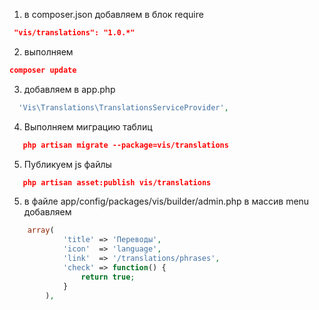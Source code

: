 
1. в composer.json добавляем в блок require
```json
 "vis/translations": "1.0.*"
```

2. выполняем
```json
composer update
```

3. добавляем в app.php
```php
  'Vis\Translations\TranslationsServiceProvider',
```

4. Выполняем миграцию таблиц
```json
   php artisan migrate --package=vis/translations
```

5. Публикуем js файлы
```json
   php artisan asset:publish vis/translations
```

5. в файле app/config/packages/vis/builder/admin.php в массив menu добавляем
```php
 	array(
            'title' => 'Переводы',
            'icon'  => 'language',
            'link'  => '/translations/phrases',
            'check' => function() {
                return true;
            }
        ),
```